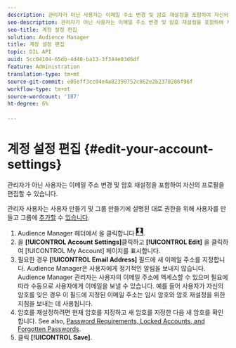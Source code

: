 ```yaml
---
description: 관리자가 아닌 사용자는 이메일 주소 변경 및 암호 재설정을 포함하여 자신의 프로필을 편집할 수 있습니다.
seo-description: 관리자가 아닌 사용자는 이메일 주소 변경 및 암호 재설정을 포함하여 자신의 프로필을 편집할 수 있습니다.
seo-title: 계정 설정 편집
solution: Audience Manager
title: 계정 설정 편집
topic: DIL API
uuid: 5cc04104-65db-4d48-ba13-3f344e03d6df
feature: Administration
translation-type: tm+mt
source-git-commit: e05eff3cc04e4a82399752c862e2b2370286f96f
workflow-type: tm+mt
source-wordcount: '187'
ht-degree: 6%

---
```



# 계정 설정 편집 {#edit-your-account-settings}

관리자가 아닌 사용자는 이메일 주소 변경 및 암호 재설정을 포함하여 자신의 프로필을 편집할 수 있습니다.

<!-- t_edit_account_settings.xml -->

관리자 사용자는 사용자 만들기 및 그룹 만들기에 설명된 대로 권한을 위해 사용자를 만들고 그룹에 [추가할](../../features/administration/administration-overview.md#create-users) 수 [있습니다](../../features/administration/administration-overview.md#create-group).

1. Audience Manager 헤더에서 을 클릭합니다 ![](assets/icon_profile.png).
1. 을 **[!UICONTROL Account Settings]**&#x200B;클릭하고 **[!UICONTROL Edit]** 을 클릭하여 [!UICONTROL My Account] 페이지를 표시합니다.
1. 필요한 경우 **[!UICONTROL Email Address]** 필드에 새 이메일 주소를 지정합니다. Audience Manager은 사용자에게 정기적인 알림을 보내지 않습니다. Audience Manager 관리자는 사용자의 이메일 주소에 액세스할 수 있으며 필요에 따라 수동으로 사용자에게 이메일을 보낼 수 있습니다. 예를 들어 사용자가 자신의 암호를 잊은 경우 이 필드에 지정된 이메일 주소는 임시 암호와 암호 재설정을 위한 지침을 보내는 데 사용됩니다.
1. 암호를 재설정하려면 현재 암호를 지정하고 새 암호를 지정한 다음 새 암호를 확인합니다.
See also, [Password Requirements, Locked Accounts, and Forgotten Passwords](../../reference/password-requirements.md).
1. 클릭 **[!UICONTROL Save]**.
